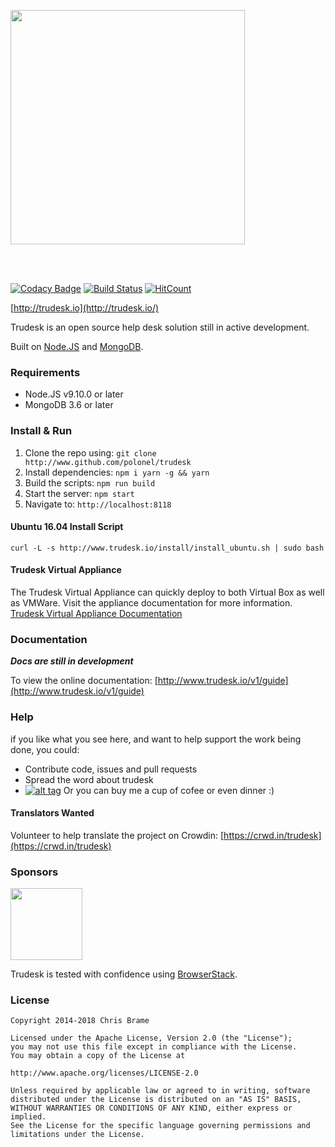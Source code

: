 <a href="http://trudesk.io"><img src="http://trudesk.io/TD_Black.png" width="375" /></a>

<br/><br/>

[![Codacy Badge](https://api.codacy.com/project/badge/Grade/7b3acb53c33b4a40bb32da109bbdd1a9)](https://www.codacy.com/app/polonel/trudesk?utm_source=github.com&utm_medium=referral&utm_content=polonel/trudesk&utm_campaign=badger)
[![Build Status](https://semaphoreci.com/api/v1/polonel/trudesk/branches/develop/badge.svg)](https://semaphoreci.com/polonel/trudesk)
[![HitCount](http://hits.dwyl.io/polonel/trudesk.svg)](http://hits.dwyl.io/polonel/trudesk)

[http://trudesk.io](http://trudesk.io/)

Trudesk is an open source help desk solution still in active development.

Built on [Node.JS](http://nodejs.org) and [MongoDB](http://www.mongodb.org).

### Requirements
+ Node.JS v9.10.0 or later
+ MongoDB 3.6 or later

### Install & Run
1. Clone the repo using: ```git clone http://www.github.com/polonel/trudesk```
2. Install dependencies: ```npm i yarn -g && yarn```
3. Build the scripts: ```npm run build```
3. Start the server: ```npm start```
4. Navigate to: ```http://localhost:8118```

#### Ubuntu 16.04 Install Script
```curl -L -s http://www.trudesk.io/install/install_ubuntu.sh | sudo bash```

#### Trudesk Virtual Appliance
The Trudesk Virtual Appliance can quickly deploy to both Virtual Box as well as VMWare. Visit the appliance documentation for more information.
[Trudesk Virtual Appliance Documentation](http://www.trudesk.io/v1/guide/installation.html#Virtual-Appliance)

### Documentation
___Docs are still in development___

To view the online documentation: [http://www.trudesk.io/v1/guide](http://www.trudesk.io/v1/guide)

### Help
if you like what you see here, and want to help support the work being done, you could:

+ Contribute code, issues and pull requests
+ Spread the word about trudesk
+ [![alt tag](https://www.paypalobjects.com/en_US/i/btn/btn_donate_SM.gif)](https://www.paypal.com/cgi-bin/webscr?cmd=_s-xclick&hosted_button_id=USPWFP6P6RTKC) Or you can buy me a cup of cofee or even dinner :)
#### Translators Wanted
Volunteer to help translate the project on Crowdin: [https://crwd.in/trudesk](https://crwd.in/trudesk)

### Sponsors
<a href="https://www.browserstack.com"><img src="https://trudesk.io/images/browserstack-logo-600x315.png" width="115" /></a>

Trudesk is tested with confidence using [BrowserStack](https://browserstack.com).

### License

    Copyright 2014-2018 Chris Brame
    
    Licensed under the Apache License, Version 2.0 (the "License");
    you may not use this file except in compliance with the License.
    You may obtain a copy of the License at
    
    http://www.apache.org/licenses/LICENSE-2.0
    
    Unless required by applicable law or agreed to in writing, software
    distributed under the License is distributed on an "AS IS" BASIS,
    WITHOUT WARRANTIES OR CONDITIONS OF ANY KIND, either express or implied.
    See the License for the specific language governing permissions and
    limitations under the License.
